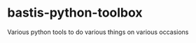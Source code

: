 bastis-python-toolbox
=====================

Various python tools to do various things on various occasions 
